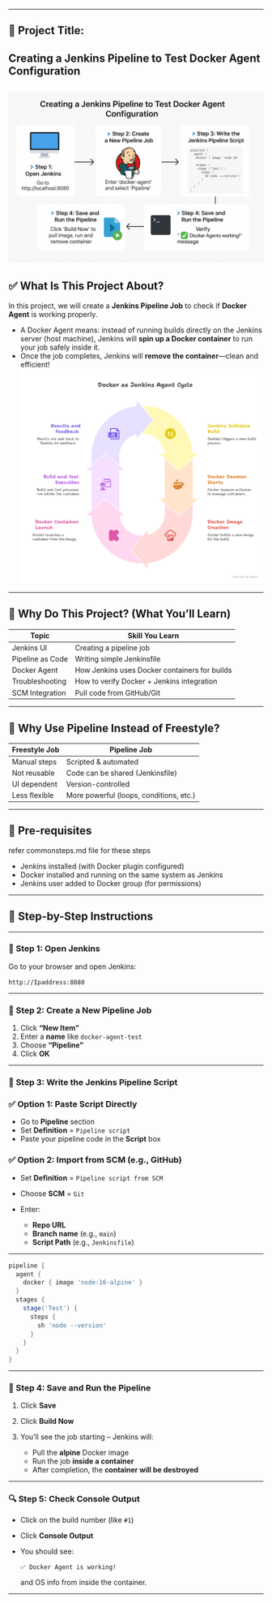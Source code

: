 
---

## 🧪 **Project Title:**

## **Creating a Jenkins Pipeline to Test Docker Agent Configuration**

![alt text](images/steps.png)
---

## ✅ **What Is This Project About?**
In this project, we will create a **Jenkins Pipeline Job** to check if **Docker Agent** is working properly.

* A Docker Agent means: instead of running builds directly on the Jenkins server (host machine), Jenkins will **spin up a Docker container** to run your job safely inside it.
* Once the job completes, Jenkins will **remove the container**—clean and efficient!
![alt text](<images/Docker as Jenkins Agent.png>)
---

## 🎯 **Why Do This Project? (What You’ll Learn)**

| Topic            | Skill You Learn                               |
| ---------------- | --------------------------------------------- |
| Jenkins UI       | Creating a pipeline job                       |
| Pipeline as Code | Writing simple Jenkinsfile                    |
| Docker Agent     | How Jenkins uses Docker containers for builds |
| Troubleshooting  | How to verify Docker + Jenkins integration    |
| SCM Integration  | Pull code from GitHub/Git                     |

---

## 🧩 **Why Use Pipeline Instead of Freestyle?**

| Freestyle Job | Pipeline Job                            |
| ------------- | --------------------------------------- |
| Manual steps  | Scripted & automated                    |
| Not reusable  | Code can be shared (Jenkinsfile)        |
| UI dependent  | Version-controlled                      |
| Less flexible | More powerful (loops, conditions, etc.) |

---
## 🧰 **Pre-requisites**  
refer commonsteps.md file for these steps

* Jenkins installed (with Docker plugin configured)
* Docker installed and running on the same system as Jenkins
* Jenkins user added to Docker group (for permissions)

---

## 🚀 **Step-by-Step Instructions**

---

### 🔹 Step 1: Open Jenkins

Go to your browser and open Jenkins:

```
http://Ipaddress:8080
```

---

### 🔹 Step 2: Create a New Pipeline Job

1. Click **“New Item”**
2. Enter a **name** like `docker-agent-test`
3. Choose **“Pipeline”**
4. Click **OK**

---

### 🔹 Step 3: Write the Jenkins Pipeline Script

### ✅ Option 1: Paste Script Directly

* Go to **Pipeline** section
* Set **Definition** = `Pipeline script`
* Paste your pipeline code in the **Script** box

### ✅ Option 2: Import from SCM (e.g., GitHub)

* Set **Definition** = `Pipeline script from SCM`
* Choose **SCM** = `Git`
* Enter:

  * **Repo URL**
  * **Branch name** (e.g., `main`)
  * **Script Path** (e.g., `Jenkinsfile`)

---

```groovy
pipeline {
  agent {
    docker { image 'node:16-alpine' }
  }
  stages {
    stage('Test') {
      steps {
        sh 'node --version'
      }
    }
  }
}
```

---

### 🔹 Step 4: Save and Run the Pipeline

1. Click **Save**
2. Click **Build Now**
3. You’ll see the job starting – Jenkins will:

   * Pull the **alpine** Docker image
   * Run the job **inside a container**
   * After completion, the **container will be destroyed**

---

### 🔍 Step 5: Check Console Output

* Click on the build number (like `#1`)
* Click **Console Output**
* You should see:

  ```
  ✅ Docker Agent is working!
  ```

  and OS info from inside the container.

---
